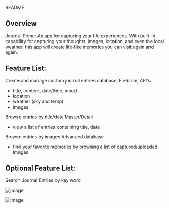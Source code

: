 README

Overview
---------
Journal Prime: An app for capturing your life experiences.  With built-in capability for capturing your thoughts, images, location, and even the local weather, this app will create life-like memories you can visit again and again.

Feature List:
---------------
Create and manage custom journal entries              database, Firebase, API's
* title, content, date/time, mood
* location
* weather (sky and temp)
* images

Browse entries by title/date                          Master/Detail
* view a list of entries containing title, date

Browse entries by images                              Advanced database
* find your favorite memories by browsing a list of captured/uploaded images

Optional Feature List:
-------------------------
Search Journal Entries by key word


![image](https://user-images.githubusercontent.com/31460525/38516586-30da7566-3bfd-11e8-94f3-eb1daa76c4dc.png)

![image](https://user-images.githubusercontent.com/31460525/38516429-bcd19cb2-3bfc-11e8-8682-08b57d5d210a.png)
